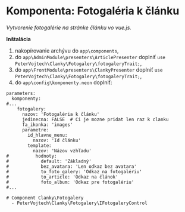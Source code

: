 # Komponenta: Fotogaléria k článku

*Vytvorenie fotogalérie na stránke článku vo vue.js.*

**Inštalácia**
1. nakopírovanie archývu do `app\components`,
2. do `app\AdminModule\presenters\ArticlePresenter` doplniť `use PeterVojtech\Clanky\Fotogalery\fotogaleryTrait;`,
3. do `app\FrontModule\presenters\ClankyPresenter` doplniť `use PeterVojtech\Clanky\Fotogalery\fotogaleryTrait;`,
4. do `app\config\komponenty.neon` doplniť:
```neon
parameters:
  komponenty:
#...
    fotogalery:
      nazov: 'Fotogaléria k článku'
      jedinecna: FALSE  # Ci je mozne pridat len raz k clanku
      fa_ikonka: 'images'
      parametre: 
        id_hlavne_menu: 
          nazov: 'Id článku'
        template:
          nazov: 'Názov vzhľadu'
#          hodnoty: 
#            default: 'Základný'
#            bez_avatara: 'Len odkaz bez avatara'
#            to_foto_galery: 'Odkaz na fotogalériu'
#            to_article: 'Odkaz na článok'
#            foto_album: 'Odkaz pre fotogalériu'
#...

# Component Clanky\Fotogalery
  - PeterVojtech\Clanky\Fotogalery\IFotogaleryControl
```